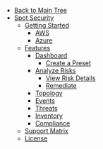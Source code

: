 <!-- Table of Contents -->

- <a href="/" class="sidebar-home"><i data-feather="arrow-left" class="sidebar-back-icon"></i>Back to Main Tree</a>
- [Spot Security](spot-security/)
  - [Getting Started](spot-security/getting-started/)
    - [AWS](spot-security/getting-started/aws)
    - [Azure](spot-security/getting-started/azure)  
  - [Features](spot-security/features/)
    - [Dashboard](spot-security/features/security-dashboard/)
      - [Create a Preset](spot-security/features/security-dashboard/create-preset)
    - [Analyze Risks](spot-security/features/analyze-risks/)
      - [View Risk Details](spot-security/features/analyze-risks/view-risk-details)
      - [Remediate](spot-security/features/analyze-risks/remediate)
    - [Topology](spot-security/features/topology)
    - [Events](spot-security/features/events)
    - [Threats](spot-security/features/threats)    
    - [Inventory](spot-security/features/inventory)
    - [Compliance](spot-security/features/compliance)
  - [Support Matrix](spot-security/security-matrix/)
  - [License](spot-security/license/)
